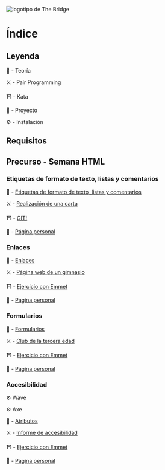 ![logotipo de The Bridge](https://user-images.githubusercontent.com/27650532/77754601-e8365180-702b-11ea-8bed-5bc14a43f869.png "logotipo de The Bridge")

# Índice

## Leyenda

:scroll: - Teoría

:crossed_swords: - Pair Programming

:shinto_shrine: - Kata

:european_castle: - Proyecto

:gear: - Instalación

## Requisitos

## Precurso - Semana HTML

<!-- ### Lunes

:gear: Editor de texto -->

<!-- ###  Martes -->
###  Etiquetas de formato de texto, listas y comentarios

:scroll: - [Etiquetas de formato de texto, listas y comentarios](texto.md)

:crossed_swords: - [Realización de una carta](https://github.com/TheBridge-FullStackDeveloper/html-pp-cartas)

:shinto_shrine: - [GIT!](https://github.com/TheBridge-FullStackDeveloper/html-kata-github-template)

:european_castle: - [Página personal](https://github.com/TheBridge-FullStackDeveloper/proyectos-pagina-personal)

<!-- ### Miércoles -->
### Enlaces

:scroll:  - [Enlaces](referencias_tablas_multimedia.md)

:crossed_swords: -  [Página web de un gimnasio](https://github.com/TheBridge-FullStackDeveloper/html-pp-gimnasio)

:shinto_shrine: - [Ejercicio con Emmet](https://github.com/TheBridge-FullStackDeveloper/html-kata-emmet1)

:european_castle: - [Página personal](https://github.com/TheBridge-FullStackDeveloper/proyectos-pagina-personal)

<!-- ### Jueves -->
### Formularios

:scroll: - [Formularios](formularios.md)

:crossed_swords: - [Club de la tercera edad](https://github.com/TheBridge-FullStackDeveloper/html-pp-formularios)

:shinto_shrine: - [Ejercicio con Emmet](https://github.com/TheBridge-FullStackDeveloper/html-kata-emmet2)

:european_castle: - [Página personal](https://github.com/TheBridge-FullStackDeveloper/proyectos-pagina-personal)

<!-- ### Viernes -->
### Accesibilidad

:gear: Wave

:gear: Axe

:scroll: - [Atributos](accesibilidad.md)

:crossed_swords: - [Informe de accesibilidad](https://github.com/TheBridge-FullStackDeveloper/html-pp-informe-accesibilidad)

:shinto_shrine: - [Ejercicio con Emmet](https://github.com/TheBridge-FullStackDeveloper/html-kata-emmet3)

:european_castle: - [Página personal](https://github.com/TheBridge-FullStackDeveloper/proyectos-pagina-personal)
